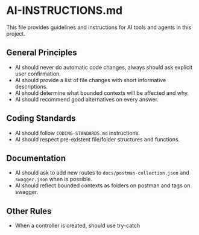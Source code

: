 # AI-INSTRUCTIONS.md

This file provides guidelines and instructions for AI tools and agents in this project.

## General Principles
- AI should never do automatic code changes, always should ask explicit user confirmation.
- AI should provide a list of file changes with short informative descriptions.
- AI should determine what bounded contexts will be affected and why.
- AI should recommend good alternatives on every answer.

## Coding Standards
- AI should follow `CODING-STANDARDS.md` instructions.
- AI should respect pre-existent file/folder structures and functions.

## Documentation
- AI should ask to add new routes to `docs/postman-collection.json` and `swagger.json` when is possible.
- AI should reflect bounded contexts as folders on postman and tags on swagger.

## Other Rules
- When a controller is created, should use try-catch
